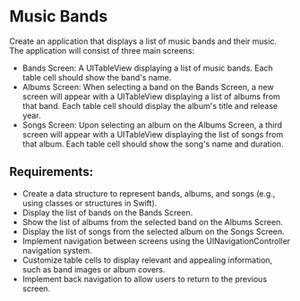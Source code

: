 # Music Bands
Create an application that displays a list of music bands and their music. 
The application will consist of three main screens:
- Bands Screen: A UITableView displaying a list of music bands. Each table cell should show the band's name.
- Albums Screen: When selecting a band on the Bands Screen, a new screen will appear with a UITableView displaying a list of albums from that band. Each table cell should display the album's title and release year.
- Songs Screen: Upon selecting an album on the Albums Screen, a third screen will appear with a UITableView displaying the list of songs from that album. Each table cell should show the song's name and duration.

## Requirements:
- Create a data structure to represent bands, albums, and songs (e.g., using classes or structures in Swift).
- Display the list of bands on the Bands Screen.
- Show the list of albums from the selected band on the Albums Screen.
- Display the list of songs from the selected album on the Songs Screen.
- Implement navigation between screens using the UINavigationController navigation system.
- Customize table cells to display relevant and appealing information, such as band images or album covers.
- Implement back navigation to allow users to return to the previous screen.
